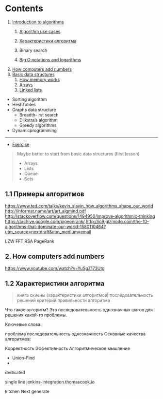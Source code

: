 
# Contents

1. [Introduction to algorithms](./)
    1. [Algorithm use cases](#1.1)
    2. [Характеристики алгоритма](#1.2)

    
    3. Binary search
    4. [Big O notations and logarithms](#Big-O-notations-and-logarithms)
2. [How computers add numbers](#2.How-computers-add-numbers)
3. [Basic data structures](#Basic-data-structures)
    1. [How memory works](#How-memory-works)
    2. [Arrays](#Arrays)
    3. [Linked lists](#Linked-lists)


- Sorting algorithm
- HeshTables
- Graphs data structure
    - Breadth- rst search
    - Dijkstra’s algorithm
    - Greedy algorithms
- Dynamicprogramming


-------------


* [Exercise](#Exercise)

> Maybe better to start from basic data structures (first lesson)
> * Arrays
> * Lists
> * Queue
> * Sets


## 1.1 Примеры алгоритмов

https://www.ted.com/talks/kevin_slavin_how_algorithms_shape_our_world
http://informat.name/art/art_algmind.pdf
http://stackoverflow.com/questions/1494950/improve-algorithmic-thinking
https://archive.google.com/pigeonrank/
http://io9.gizmodo.com/the-10-algorithms-that-dominate-our-world-1580110464?utm_source=nextdraft&utm_medium=email

LZW
FFT
RSA
PageRank

## 2. How computers add numbers

https://www.youtube.com/watch?v=YuSgZ173Utg


## 1.2 Характеристики алгоритма

> книга скиены (характеристики алгоритмов)
> последовательность решений
> критерий правильности алгоритма

Что такое алгоритм? Это последовательность однозначных шагов для решения какой-то проблемы.

Ключевые слова:

проблема
последовательность
однозначность
Основные качества алгоритмов:

Корректность
Эффективность
Алгоритмическое мышление





-  Union-Find
- 



dedicated

single line
jenkins-integration.thomascook.io

kitchen
Next generate